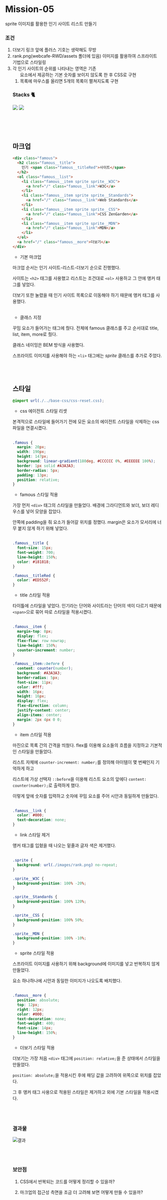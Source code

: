 # Mission-05
sprite 이미지를 활용한 인기 사이트 리스트 만들기

### 조건
1. 더보기 링크 앞에 플러스 기호는 생략해도 무방
2. rank.png(webcafe-RWD/assets 폴더에 있음) 이미지를 활용하여 스프라이트 기법으로 스타일링
3. 각 인기 사이트의 순위를 나타내는 영역은 기존 <ol> 요소에서 제공하는 기본 숫자를 보이지 않도록 한 후 CSS로 구현
4. 목록에 마우스를 올리면 5개의 목록이 펼쳐지도록 구현

### Stacks 🐈
<div>
  <img src="https://img.shields.io/badge/html5-E34F26?style=for-the-badge&logo=html5&logoColor=white">
  <img src="https://img.shields.io/badge/css-1572B6?style=for-the-badge&logo=css3&logoColor=white">
</div>

<br/>
<br/>
<br/>
<br/>

## 마크업
```html
<div class="famous">
  <h2 class="famous__title">
    인기 <span class="famous__titleRed">사이트</span>
  </h2>
  <ol class="famous__list">
    <li class="famous__item sprite sprite__W3C">
      <a href="/" class="famous__link">W3C</a>
    </li>
    <li class="famous__item sprite sprite__Standards">
      <a href="/" class="famous__link">Web Standards</a>
    </li>
    <li class="famous__item sprite sprite__CSS">
      <a href="/" class="famous__link">CSS ZenGarden</a>
    </li>
    <li class="famous__item sprite sprite__MDN">
      <a href="/" class="famous__link">MDN</a>
    </li>
  </ol>
  <a href="/" class="famous__more">더보기</a>
</div>
```
- 기본 마크업

마크업 순서는 인기 사이트-리스트-더보기 순으로 진행했다. 

사이트는 `<h2>` 태그를 사용했고 리스트는 조건대로 `<ol>` 사용하고 그 안에 앵커 태그를 넣었다.

더보기 또한 눌렸을 때 인기 사이트 목록으로 이동해야 하기 때문에 앵커 태그를 사용했다.
<br/>
<br/>
- 클래스 지정

꾸밈 요소가 들어가는 태그에 줬다. 전체에 famous 클래스를 주고 순서대로 title, list, item, more로 줬다.

클래스 네이밍은 BEM 방식을 사용했다. 

스프라이트 이미지를 사용해야 하는 `<li>` 태그에는 *sprite* 클래스를 추가로 주었다.
<br/>
<br/>
<br/>
<br/>

## 스타일
```css
@import url(./../base-css/css-reset.css);
```
- css 에이전트 스타일 리셋

본격적으로 스타일에 들어가기 전에 모든 요소의 에이전트 스타일을 삭제하는 css 파일을 연결시켰다.
<br/>
<br/>

```css
.famous {
  margin: 20px;
  width: 190px;
  height: 147px;
  background: linear-gradient(180deg, #CCCCCC 0%, #EEEEEE 100%);
  border: 1px solid #A3A3A3;
  border-radius: 5px;
  padding: 13px;
  position: relative;
}
```
- famous 스타일 적용
  
가장 먼저 `<div>` 태그의 스타일을 만들었다. 배경에 그라디언트와 보더, 보더 레디우스를 넣어 모양을 잡았다.

안쪽에 padding을 줘 요소가 들어갈 위치를 정했다. margin은 요소가 모서리에 너무 붙지 않게 하기 위해 넣었다.
<br/>
<br/>

```css
.famous__title {
  font-size: 15px;
  font-weight: 700;
  line-height: 150%;
  color: #181818;
}

.famous__titleRed {
  color: #ED552F;
}
```
- title 스타일 적용

타이틀에 스타일을 넣었다. 인기라는 단어와 사이트라는 단어의 색이 다르기 때문에 `<span>`으로 묶어 따로 스타일을 적용시켰다.
<br/>
<br/>

```css
.famous__item {
  margin-top: 8px;
  display: flex;
  flex-flow: row nowrap;
  line-height: 150%;
  counter-increment: number;
}

.famous__item::before {
  content: counter(number);
  background: #A3A3A3;
  border-radius: 5px;
  font-size: 11px;
  color: #fff;
  width: 16px;
  height: 16px;
  display: flex;
  flex-direction: column;
  justify-content: center;
  align-items: center;
  margin: 2px 4px 0 0;
}
```
- item 스타일 적용

마진으로 목록 간의 간격을 띄웠다. flex를 이용해 요소들의 흐름을 지정하고 기본적인 스타일을 만들었다.

리스트 자체에 `counter-increment: number;`를 정의해 아이템이 몇 번째인지 기억하게 하고

리스트에 가상 선택자 `::before`을 이용해 리스트 요소의 앞에다 `content: counter(number);`로 출력하게 했다.

이렇게 앞에 숫자를 입력하고 숫자에 꾸밈 요소를 주어 시안과 동일하게 만들었다.
<br/>
<br/>

```css
.famous__link {
  color: #000;
  text-decoration: none;
}
```
- link 스타일 제거

앵커 태그를 입혔을 때 나오는 밑줄과 글자 색은 제거했다. 
<br/>
<br/>

```css
.sprite {
  background: url(./images/rank.png) no-repeat;
}

.sprite__W3C {
  background-position: 100% -20%;
}

.sprite__Standards {
  background-position: 100% 120%;
}

.sprite__CSS {
  background-position: 100% 50%;
}

.sprite__MDN {
  background-position: 100% -10%;
}
```
- sprite 스타일 적용

스프라이트 이미지를 사용하기 위해 background에 이미지를 넣고 반복하지 않게 만들었다.

요소 하나하나에 시안과 동일한 이미지가 나오도록 배치했다.
<br/>
<br/>

```css
.famous__more {
  position: absolute;
  top: 12px;
  right: 12px;
  color: #000;
  text-decoration: none;
  font-weight: 400;
  font-size: 14px;
  line-height: 150%;
}
```
- 더보기 스타일 적용

더보기는 가장 처음 `<div>` 태그에 `position: relative;`을 준 상태에서 스타일을 만들었다.

`position: absolute;`을 적용시킨 후에 패딩 값을 고려하여 위쪽으로 위치를 잡았다.

그 후 앵커 태그 사용으로 적용된 스타일은 제거하고 외에 기본 스타일을 적용시켰다. 
<br/>
<br/><br/>
<br/>

### 결과물
![결과](./images/스크린샷%202023-06-16%20오전%2012.22.35.png)

<br/>
<br/>

### 보안점

1. CSS에서 반복되는 코드를 어떻게 정리할 수 있을까?
   
2. 마크업의 접근성 측면을 조금 더 고려해 보면 어떻게 만들 수 있을까?